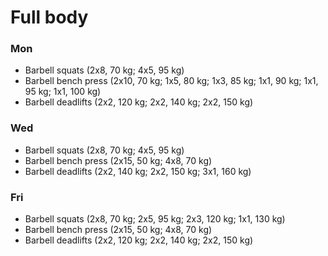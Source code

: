 # Full body
### Mon
* Barbell squats (2x8, 70 kg; 4x5, 95 kg)
* Barbell bench press (2x10, 70 kg; 1x5, 80 kg; 1x3, 85 kg; 1x1, 90 kg; 1x1, 95 kg; 1x1, 100 kg)
* Barbell deadlifts (2x2, 120 kg; 2x2, 140 kg; 2x2, 150 kg)

### Wed
* Barbell squats (2x8, 70 kg; 4x5, 95 kg)
* Barbell bench press (2x15, 50 kg; 4x8, 70 kg)
* Barbell deadlifts (2x2, 140 kg; 2x2, 150 kg; 3x1, 160 kg)

### Fri
* Barbell squats (2x8, 70 kg; 2x5, 95 kg; 2x3, 120 kg; 1x1, 130 kg)
* Barbell bench press (2x15, 50 kg; 4x8, 70 kg)
* Barbell deadlifts (2x2, 120 kg; 2x2, 140 kg; 2x2, 150 kg)
